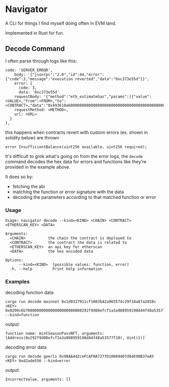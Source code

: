 # Navigator

A CLI for things I find myself doing often in EVM land.

Implemented in Rust for fun.

## Decode Command

I often parse through logs like this:

```
code: 'SERVER_ERROR',
    body: '{"jsonrpc":"2.0","id":44,"error":{"code":3,"message":"execution reverted","data":"0xc373e55d"}}',
    error: {
      code: 3,
      data: '0xc373e55d'
	requestBody: '{"method":"eth_estimateGas","params":[{"value":<VALUE>,"from":<FROM>,"to":<CONTRACT>,"data":"0x493610a600000000000000000000000000000000000000000000000000000000000000010000000000000000000000000000000000000000000000000000000000000001000000000000000000000000cc5060f9674aff5d32122b29d4c52373558f0fca"}],"id":44,"jsonrpc":"2.0"}',
    requestMethod: <METHOD>,
    url: <URL>
  }
},
```

this happens when contracts revert with custom errors (ex. shown in solidity below) are thrown

```
error InsufficientBalance(uint256 available, uint256 required);
```

It's difficult to grok what's going on from the error logs, the `decode` command decodes the hex data for errors and functions like they're provided in the example above.

It does so by:

- fetching the abi
- matching the function or error signature with the data
- decoding the parameters according to that matched function or error

### Usage

```
Usage: navigator decode --kind=<KIND> <CHAIN> <CONTRACT> <ETHERSCAN_KEY> <DATA>

Arguments:
  <CHAIN>          the chain the contract is deployed to
  <CONTRACT>       the contract the data is related to
  <ETHERSCAN_KEY>  an api key for etherscan
  <DATA>           the hex encoded data

Options:
      --kind=<KIND>  [possible values: function, error]
  -h, --help         Print help information
```

### Examples

decoding function data

```
cargo run decode mainnet 0x1d9317911cf1003b42a965574c29f18a87a2858c <KEY> 0x0209c6b7000000000000000000000000292f9d08efcf1a3a988959190d44f48a53577f100000000000000000000000000000000000000000000000000000000000000001 --kind=function
```

output:

```
function name: mintSeasonPassNFT, arguments: [Address(0x292f9d08efcf1a3a988959190d44f48a53577f10), Uint(1)]`
```

decoding error data

```
cargo run decode goerli 0x98AA442ceFCAF0A7277D10889d07d04E90B37eA5 <KEY> 0xd2ade556 --kind=error
```

output:

```
IncorrectValue, arguments: []
```